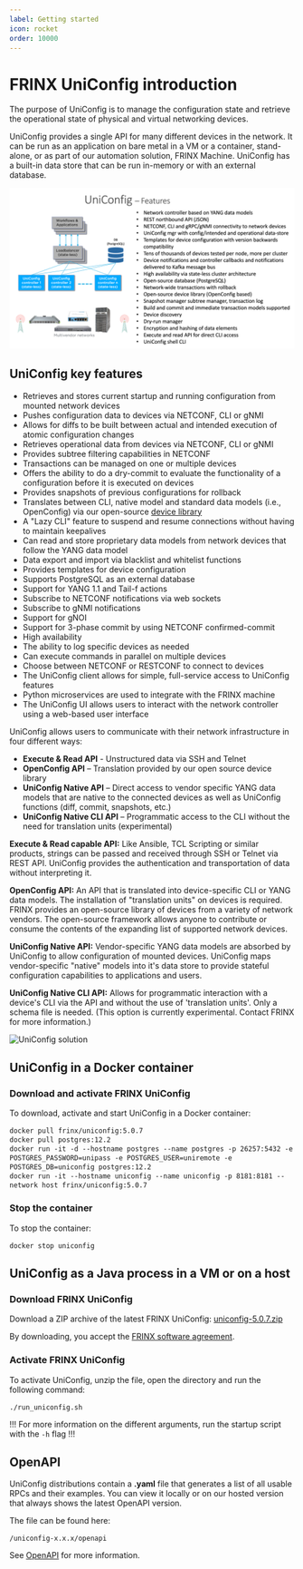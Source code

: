 ```yaml
---
label: Getting started
icon: rocket
order: 10000
---
```


# FRINX UniConfig introduction

The purpose of UniConfig is to manage the configuration state and retrieve the operational state of physical and virtual networking devices.

UniConfig provides a single API for many different devices in the network. It can be run as an application on bare metal in a VM or a container, stand-alone, or as part of our automation solution, FRINX Machine. UniConfig has a built-in data store that can be run in-memory or with an external database.

![UniConfig features](uc_features.png)

## UniConfig key features

-   Retrieves and stores current startup and running configuration from mounted network devices
-   Pushes configuration data to devices via NETCONF, CLI or gNMI
-   Allows for diffs to be built between actual and intended execution of atomic configuration changes
-   Retrieves operational data from devices via NETCONF, CLI or gNMI
-   Provides subtree filtering capabilities in NETCONF
-   Transactions can be managed on one or multiple devices
-   Offers the ability to do a dry-commit to evaluate the functionality of a configuration before it is executed on devices
-   Provides snapshots of previous configurations for rollback
-   Translates between CLI, native model and standard data models (i.e., OpenConfig) via our open-source [device library](https://github.com/FRINXio/cli-units)
-   A "Lazy CLI" feature to suspend and resume connections without having to maintain keepalives
-   Can read and store proprietary data models from network devices that follow the YANG data model
-   Data export and import via blacklist and whitelist functions
-   Provides templates for device configuration
-   Supports PostgreSQL as an external database
-   Support for YANG 1.1 and Tail-f actions
-   Subscribe to NETCONF notifications via web sockets
-   Subscribe to gNMI notifications 
-   Support for gNOI
-   Support for 3-phase commit by using NETCONF confirmed-commit
-   High availability
-   The ability to log specific devices as needed
-   Can execute commands in parallel on multiple devices
-   Choose between NETCONF or RESTCONF to connect to devices
-   The UniConfig client allows for simple, full-service access to UniConfig features
-   Python microservices are used to integrate with the FRINX machine
-   The UniConfig UI allows users to interact with the network controller using a web-based user interface

UniConfig allows users to communicate with their network infrastructure in four different ways:

*  **Execute & Read API** - Unstructured data via SSH and Telnet
*  **OpenConfig API** – Translation provided by our open source device library
*  **UniConfig Native API** – Direct access to vendor specific YANG data models that are native to the connected devices as well as UniConfig functions (diff, commit, snapshots, etc.)
*  **UniConfig Native CLI API** – Programmatic access to the CLI without the need for translation units (experimental)

**Execute & Read capable API:** Like Ansible, TCL Scripting or similar products, strings can be passed and received through SSH or Telnet via REST API. UniConfig provides the authentication and transportation of data without interpreting it.

**OpenConfig API:** An API that is translated into device-specific CLI or YANG data models. The installation of "translation units" on devices is required. FRINX provides an open-source library of devices from a variety of network vendors. The open-source framework allows anyone to contribute or consume the contents of the expanding list of supported network devices.

**UniConfig Native API:** Vendor-specific YANG data models are absorbed by UniConfig to allow configuration of mounted devices. UniConfig maps vendor-specific "native" models into it's data store to provide stateful configuration capabilities to applications and users.

**UniConfig Native CLI API:** Allows for programmatic interaction with a device's CLI via the API and without the use of 'translation units'. Only a schema file is needed. (This option is currently experimental. Contact FRINX for more information.)

![UniConfig solution](FRINX_Uniconfig_solution.jpg)

## UniConfig in a Docker container

### Download and activate FRINX UniConfig

To download, activate and start UniConfig in a Docker container:

```
docker pull frinx/uniconfig:5.0.7
docker pull postgres:12.2
docker run -it -d --hostname postgres --name postgres -p 26257:5432 -e POSTGRES_PASSWORD=unipass -e POSTGRES_USER=uniremote -e POSTGRES_DB=uniconfig postgres:12.2
docker run -it --hostname uniconfig --name uniconfig -p 8181:8181 --network host frinx/uniconfig:5.0.7
```

### Stop the container

To stop the container:

```
docker stop uniconfig
```

## UniConfig as a Java process in a VM or on a host

### Download FRINX UniConfig

Download a ZIP archive of the latest FRINX UniConfig: [uniconfig-5.0.7.zip](https://license.frinx.io/download/uniconfig-5.0.7.zip)

By downloading, you accept the [FRINX software agreement](https://frinx.io/eula).

### Activate FRINX UniConfig

To activate UniConfig, unzip the file, open the directory and run the following command:

```
./run_uniconfig.sh
```

!!!
For more information on the different arguments, run the startup script with the `-h` flag
!!!

## OpenAPI

UniConfig distributions contain a **.yaml** file that generates a list of all usable RPCs and their examples. You can view it locally or on our hosted version that always shows the latest OpenAPI version.

The file can be found here:

```
/uniconfig-x.x.x/openapi
```

See [OpenAPI](https://docs.frinx.io/frinx-uniconfig/user-guide/operational-procedures/openapi/) for more information.

